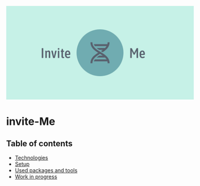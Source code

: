 ![](linkedin_banner_image_1.png)


# invite-Me



## Table of contents
* [Technologies](#technologies)
* [Setup](#setup)
* [Used packages and tools](#used-packages-and-tools)
* [Work in progress](#work-in-progress)
